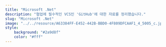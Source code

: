 ```yaml
---
title: "Microsoft .Net"
description: "협업에 필수적인 VCS인 'GitHub'에 대한 자료를 정리했습니다."
slug: "Microsoft .Net"
image: "../../resource/A63384FF-E452-442B-BBD0-4F809DFCAAF1_4_5005_c.jpeg"
style:
    background: "#2a9d8f"
    color: "#fff"
---
```

